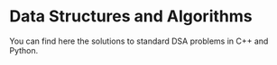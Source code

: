 # Data Structures and Algorithms
You can find here the solutions to standard DSA problems in C++ and Python.
